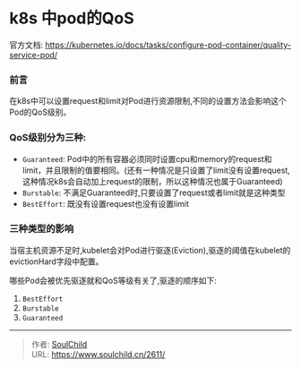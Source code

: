 # k8s 中pod的QoS

<!--more-->
官方文档: https://kubernetes.io/docs/tasks/configure-pod-container/quality-service-pod/

### 前言
在k8s中可以设置request和limit对Pod进行资源限制,不同的设置方法会影响这个Pod的QoS级别。 

### QoS级别分为三种:
- `Guaranteed`: Pod中的所有容器必须同时设置cpu和memory的request和limit，并且限制的值要相同。(还有一种情况是只设置了limit没有设置request,这种情况k8s会自动加上request的限制，所以这种情况也属于Guaranteed)
- `Burstable`: 不满足Guaranteed时,只要设置了request或者limit就是这种类型
- `BestEffort`: 既没有设置request也没有设置limit


### 三种类型的影响
当宿主机资源不足时,kubelet会对Pod进行驱逐(Eviction),驱逐的阈值在kubelet的evictionHard字段中配置。

哪些Pod会被优先驱逐就和QoS等级有关了,驱逐的顺序如下:
1. `BestEffort`
2. `Burstable`
3. `Guaranteed`


---

> 作者: [SoulChild](https://www.soulchild.cn)  
> URL: https://www.soulchild.cn/2611/  

